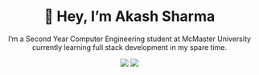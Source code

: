<h1 align=center>👋 Hey, I’m Akash Sharma</h1>

<p align=center>I’m a Second Year Computer Engineering student at McMaster University currently learning full stack development in my spare time.</p>

<p align=center>
<img src="https://github-readme-stats.vercel.app/api?username=akash5852&show_icons=true&theme=tokyonight"/>
<img src="https://github-readme-stats.vercel.app/api/top-langs/?username=akash5852&theme=tokyonight&layout=compact"/>
</p>

<!---
akash5852/akash5852 is a ✨ special ✨ repository because its `README.md` (this file) appears on your GitHub profile.
You can click the Preview link to take a look at your changes.
--->
